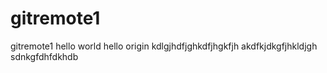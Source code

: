 # gitremote1
gitremote1
hello world
hello origin
kdlgjhdfjghkdfjhgkfjh
akdfkjdkgfjhkldjgh
sdnkgfdhfdkhdb
